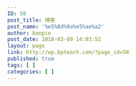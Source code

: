 ```yaml
---
ID: 58
post_title: 博客
post_name: '%e5%8d%9a%e5%ae%a2'
author: banpie
post_date: 2018-03-09 14:03:52
layout: page
link: http://wp.bpteach.com/?page_id=58
published: true
tags: [ ]
categories: [ ]
---
```

